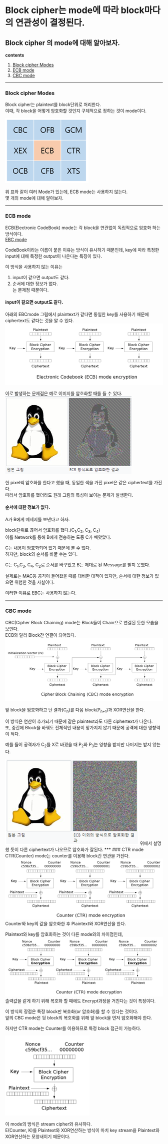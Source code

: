 Block cipher는 mode에 따라 block마다의 연관성이 결정된다.
====
Block cipher 의 mode에 대해 알아보자.
----
**contents**
1. [Block cipher Modes](#Block-cipher-modes)
2. [ECB mode](#ECB-mode)
3. [CBC mode](#CBC-mode)
***
### Block cipher Modes
Block cipher는 plaintext를 block단위로 처리한다.  
이때, 각 block을 어떻게 암호화할 것인지 구체적으로 정하는 것이 mode이다.

<img src="/assets/images/Security_blockcipherModes.PNG">  

위 표와 같이 여러 Mode가 있는데, ECB mode는 사용하지 않는다.  
몇 개의 mode에 대해 알아보자. 

***
### ECB mode
ECB(Electronic CodeBook) mode는 각 block을 연관없이 독립적으로 암호화 하는 방식이다.  
[EBC mode](https://ko.wikipedia.org/wiki/%EB%B8%94%EB%A1%9D_%EC%95%94%ED%98%B8_%EC%9A%B4%EC%9A%A9_%EB%B0%A9%EC%8B%9D)  

CodeBook이라는 이름이 붙은 이유는 방식이 유사하기 때문인데, key에 따라 특정한 input에 대해 특정한 output이 나온다는 특징이 있다.

이 방식을 사용하지 않는 이유는  
1. input이 같으면 output도 같다.  
2. 순서에 대한 정보가 없다.  
는 문제점 때문이다.

#### input이 같으면 output도 같다.  
아래의 EBCmode 그림에서 plaintext가 같다면 동일한 key를 사용하기 때문에 ciphertext도 같다는 것을 알 수 있다.
<img src="/assets/images/Security_ECBmode.PNG">  

이로 발생하는 문제점은 예로 이미지를 암호화할 때를 들 수 있다.  
<img src="/assets/images/Security_ECBpicture.PNG">    

한 pixel씩 암호화를 한다고 했을 때, 동일한 색을 가진 pixel은 같은 ciphertext를 가진다.  
따라서 암호화를 했더라도 원래 그림의 특성이 보이는 문제가 발생한다.  

#### 순서에 대한 정보가 없다.  
A가 B에게 메세지를 보낸다고 하자.  

block단위로 끊어서 암호화를 했다.(C<sub>1</sub>,C<sub>2</sub>, C<sub>3</sub>, C<sub>4</sub>)  
이를 Network를 통해 B에게 전송하는 도중 C가 빼앗았다.  

C는 내용이 암호화되어 있기 때문에 볼 수 없다.  
하지만, block의 순서를 바꿀 수는 있다.  

C는 C<sub>1</sub>,C<sub>3</sub>, C<sub>4</sub>, C<sub>2</sub>로 순서를 바꾸었고 B는 제대로 된 Message를 받지 못했다.

실제로는 MAC등 공격이 들어왔을 때를 대비한 대책이 있지만, 순서에 대한 정보가 없으면 위험한 것을 사실이다.  

이러한 이유로 EBC는 사용하지 않는다.

***
### CBC mode
CBC(Cipher Block Chaining) mode는 Block들이 Chain으로 연결된 듯한 모습을 보인다.  
ECB와 달리 Block간 연결이 되어있다.  
<img src="/assets/images/Security_CBCmode.PNG">   

앞 block을 암호화하고 난 결과(C<sub>n</sub>)를 다음 block(P<sub>n+1</sub>)과 XOR연산을 한다.

이 방식은 연산이 추가되기 때문에 같은 plaintext라도 다른 ciphertext가 나온다.  
또, 중간에 Block을 바꿔도 전체적인 내용이 망가지지 않기 때문에 공격에 대한 영향력이 적다.

예를 들어 공격자가 C<sub>2</sub>를 X로 바꿨을 때 P<sub>2</sub>와 P<sub>3</sub>는 영향을 받지만 나머지는 받지 않는다.   

<img src="/assets/images/Security_CBCpicture.PNG">   
위에서 설명했 듯이 다른 ciphertext가 나오므로 암호화가 잘된다.
***
### CTR mode  
CTR(Counter) mode는 counter를 이용해 block간 연관을 가진다.  

<img src="/assets/images/Security_CTRmode.PNG">  
Counter와 key의 값을 암호화한 후 Plaintext와 XOR연산을 한다. 

Plaintext와 key를 암호화하는 것이 다른 mode와의 차이점인데,  
<img src="/assets/images/Security_CTRdecrypt.PNG">  
출력값을 같게 하기 위해 복호화 할 때에도 Encrypt과정을 거친다는 것이 특징이다.  

이 방식의 장점은 특정 block만 복호화(or 암호화)를 할 수 있다는 것이다.  
앞의 CBC mode은 뒷 block의 복호화를 위해 앞 block을 먼저 암호화해야 한다.  

하지만 CTR mode는 Counter를 이용하므로 특정 block 접근이 가능하다.  

<img src="/assets/images/Security_CTRstreamcipher.PNG">  

이 mode의 방식은 stream cipher와 유사하다.    
E(Counter, K)를 Plaintext와 XOR연산하는 방식이 마치 key stream을 Plaintext와 XOR연산하는 모양새이기 때문이다.  
